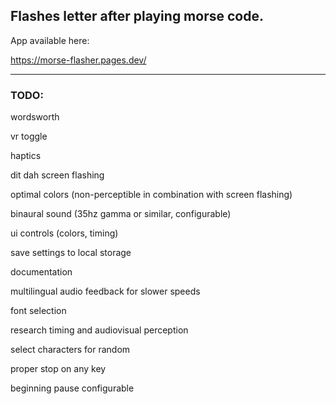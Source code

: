 ## Flashes letter after playing morse code.

App available here:

https://morse-flasher.pages.dev/

---
### TODO:

wordsworth

vr toggle

haptics

dit dah screen flashing

optimal colors (non-perceptible in combination with screen flashing)

binaural sound (35hz gamma or similar, configurable)

ui controls (colors, timing)

save settings to local storage

documentation

multilingual audio feedback for slower speeds

font selection

research timing and audiovisual perception

select characters for random

proper stop on any key

beginning pause configurable
